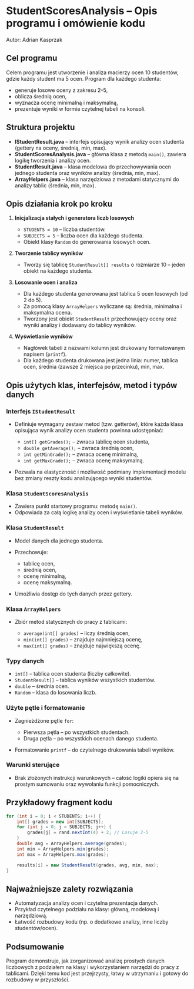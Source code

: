 # StudentScoresAnalysis – Opis programu i omówienie kodu

Autor: Adrian Kasprzak

## Cel programu

Celem programu jest utworzenie i analiza macierzy ocen 10 studentów, gdzie każdy student ma 5 ocen. Program dla każdego studenta:

- generuje losowe oceny z zakresu 2–5,
- oblicza średnią ocen,
- wyznacza ocenę minimalną i maksymalną,
- prezentuje wyniki w formie czytelnej tabeli na konsoli.

## Struktura projektu

- **IStudentResult.java** – interfejs opisujący wynik analizy ocen studenta (gettery na oceny, średnią, min, max).
- **StudentScoresAnalysis.java** – główna klasa z metodą `main()`, zawiera logikę tworzenia i analizy ocen.
- **StudentResult.java** – klasa modelowa do przechowywania ocen jednego studenta oraz wyników analizy (średnia, min, max).
- **ArrayHelpers.java** – klasa narzędziowa z metodami statycznymi do analizy tablic (średnia, min, max).

## Opis działania krok po kroku

1. **Inicjalizacja stałych i generatora liczb losowych**

   - `STUDENTS = 10` – liczba studentów.
   - `SUBJECTS = 5` – liczba ocen dla każdego studenta.
   - Obiekt klasy `Random` do generowania losowych ocen.

2. **Tworzenie tablicy wyników**

   - Tworzy się tablicę `StudentResult[] results` o rozmiarze 10 – jeden obiekt na każdego studenta.

3. **Losowanie ocen i analiza**

   - Dla każdego studenta generowana jest tablica 5 ocen losowych (od 2 do 5).
   - Za pomocą klasy `ArrayHelpers` wyliczane są: średnia, minimalna i maksymalna ocena.
   - Tworzony jest obiekt `StudentResult` przechowujący oceny oraz wyniki analizy i dodawany do tablicy wyników.

4. **Wyświetlanie wyników**

   - Nagłówek tabeli z nazwami kolumn jest drukowany formatowanym napisem (`printf`).
   - Dla każdego studenta drukowana jest jedna linia: numer, tablica ocen, średnia (zawsze 2 miejsca po przecinku), min, max.

## Opis użytych klas, interfejsów, metod i typów danych

### Interfejs `IStudentResult`

- Definiuje wymagany zestaw metod (tzw. getterów), które każda klasa opisująca wynik analizy ocen studenta powinna udostępniać:

  - `int[] getGrades();` – zwraca tablicę ocen studenta,
  - `double getAverage();` – zwraca średnią ocen,
  - `int getMinGrade();` – zwraca ocenę minimalną,
  - `int getMaxGrade();` – zwraca ocenę maksymalną.

- Pozwala na elastyczność i możliwość podmiany implementacji modelu bez zmiany reszty kodu analizującego wyniki studentów.

### Klasa `StudentScoresAnalysis`

- Zawiera punkt startowy programu: metodę `main()`.
- Odpowiada za całą logikę analizy ocen i wyświetlanie tabeli wyników.

### Klasa `StudentResult`

- Model danych dla jednego studenta.
- Przechowuje:

  - tablicę ocen,
  - średnią ocen,
  - ocenę minimalną,
  - ocenę maksymalną.

- Umożliwia dostęp do tych danych przez gettery.

### Klasa `ArrayHelpers`

- Zbiór metod statycznych do pracy z tablicami:

  - `average(int[] grades)` – liczy średnią ocen,
  - `min(int[] grades)` – znajduje najmniejszą ocenę,
  - `max(int[] grades)` – znajduje największą ocenę.

### Typy danych

- `int[]` – tablica ocen studenta (liczby całkowite).
- `StudentResult[]` – tablica wyników wszystkich studentów.
- `double` – średnia ocen.
- `Random` – klasa do losowania liczb.

### Użyte pętle i formatowanie

- Zagnieżdżone pętle `for`:

  - Pierwsza pętla – po wszystkich studentach.
  - Druga pętla – po wszystkich ocenach danego studenta.

- Formatowanie `printf` – do czytelnego drukowania tabeli wyników.

### Warunki sterujące

- Brak złożonych instrukcji warunkowych – całość logiki opiera się na prostym sumowaniu oraz wywołaniu funkcji pomocniczych.

## Przykładowy fragment kodu

```java
for (int i = 0; i < STUDENTS; i++) {
    int[] grades = new int[SUBJECTS];
    for (int j = 0; j < SUBJECTS; j++) {
        grades[j] = rand.nextInt(4) + 2; // Losuje 2-5
    }
    double avg = ArrayHelpers.average(grades);
    int min = ArrayHelpers.min(grades);
    int max = ArrayHelpers.max(grades);

    results[i] = new StudentResult(grades, avg, min, max);
}
```

## Najważniejsze zalety rozwiązania

- Automatyzacja analizy ocen i czytelna prezentacja danych.
- Przykład czytelnego podziału na klasy: główną, modelową i narzędziową.
- Łatwość rozbudowy kodu (np. o dodatkowe analizy, inne liczby studentów/ocen).

## Podsumowanie

Program demonstruje, jak zorganizować analizę prostych danych liczbowych z podziałem na klasy i wykorzystaniem narzędzi do pracy z tablicami. Dzięki temu kod jest przejrzysty, łatwy w utrzymaniu i gotowy do rozbudowy w przyszłości.
